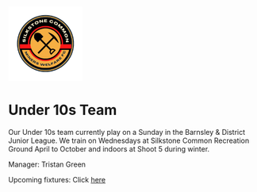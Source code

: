 <img src="silkstone common fc logo.png" 
     alt="logo"
     width="150" 
     height="150" />
     
# Under 10s Team
Our Under 10s team currently play on a Sunday in the Barnsley & District Junior League. We train on Wednesdays at Silkstone Common Recreation Ground April to October and indoors at Shoot 5 during winter.

Manager: Tristan Green
<img src="" 
     width="" 
     height="" />

Upcoming fixtures: Click
<a href="https://fulltime.thefa.com/fixtures.html?selectedSeason=998240439&selectedFixtureGroupAgeGroup=0&selectedFixtureGroupKey=2_264903499&selectedDateCode=all&selectedClub=&selectedTeam=69432418&selectedRelatedFixtureOption=3&selectedFixtureDateStatus=&selectedFixtureStatus=&previousSelectedFixtureGroupAgeGroup=&previousSelectedFixtureGroupKey=2_264903499&previousSelectedClub=&itemsPerPage=25">here</a>
